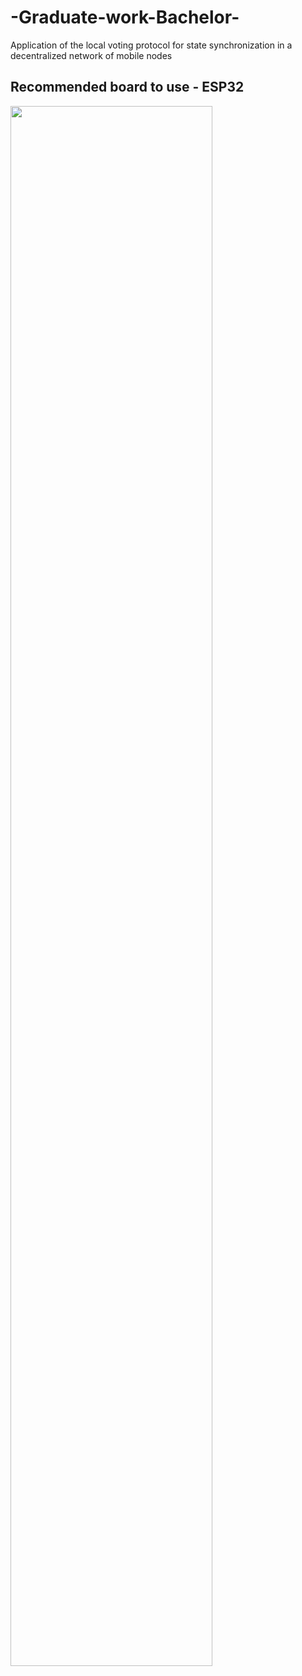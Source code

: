 # -Graduate-work-Bachelor-
Application of the local voting protocol for state synchronization in a decentralized network of mobile nodes

## Recommended board to use - ESP32
<img src="https://electronov.net/wp-content/uploads/2017/09/esp32-board-front-600.jpg" width="80%">
